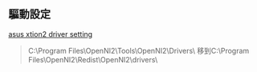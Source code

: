 ## 驅動設定
[asus xtion2 driver setting](https://www.twblogs.net/a/5b89bfa72b71775d1ce39d37)
> C:\Program Files\OpenNI2\Tools\OpenNI2\Drivers\ 移到C:\Program Files\OpenNI2\Redist\OpenNI2\drivers\